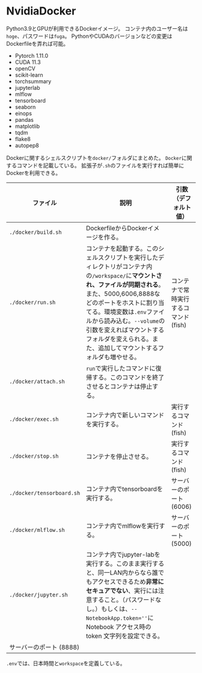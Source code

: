# NvidiaDocker

Python3.9とGPUが利用できるDockerイメージ。
コンテナ内のユーザー名は`hoge`、パスワードは`fuga`。
PythonやCUDAのバージョンなどの変更はDockerfileを弄れば可能。

- Pytorch 1.11.0
- CUDA 11.3
- openCV
- scikit-learn
- torchsummary
- jupyterlab
- mlflow
- tensorboard
- seaborn
- einops
- pandas
- matplotlib
- tqdm
- flake8
- autopep8

Dockerに関するシェルスクリプトを`docker/`フォルダにまとめた。
`Docker`に関するコマンドを記載している。
拡張子が`.sh`のファイルを実行すれば簡単にDockerを利用できる。

| ファイル | 説明 | 引数（デフォルト値） |
| --- | --- | --- |
| `./docker/build.sh` | DockerfileからDockerイメージを作る。 |
| `./docker/run.sh` | コンテナを起動する。このシェルスクリプトを実行したディレクトリがコンテナ内の`/workspace/`に**マウントされ、ファイルが同期される**。また、5000,6006,8888などのポートをホストに割り当てる。環境変数は`.env`ファイルから読み込む。`--volume`の引数を変えればマウントするフォルダを変えられる。また、追加してマウントするフォルダも増やせる。 | コンテナで常時実行するコマンド (fish) |
| `./docker/attach.sh`| `run`で実行したコマンドに復帰する。このコマンドを終了させるとコンテナは停止する。 |
| `./docker/exec.sh` | コンテナ内で新しいコマンドを実行する。 | 実行するコマンド (fish) |
| `./docker/stop.sh` | コンテナを停止させる。 | 実行するコマンド (fish) |
| `./docker/tensorboard.sh` | コンテナ内でtensorboardを実行する。 | サーバーのポート (6006) |
| `./docker/mlflow.sh` | コンテナ内でmlflowを実行する。 | サーバーのポート (5000) |
| `./docker/jupyter.sh` | コンテナ内でjupyter-labを実行する。このまま実行すると、同一LAN内からなら誰でもアクセスできるため**非常にセキュアでない**、実行には注意すること。（パスワードなし。）もしくは、`--NotebookApp.token=''`にNotebook アクセス時の token 文字列を設定できる。
| サーバーのポート (8888) |

`.env`では、日本時間と`workspace`を定義している。
